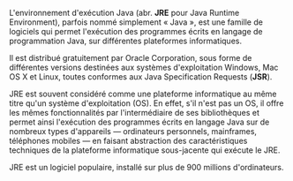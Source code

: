 L'environnement d'exécution Java (abr. **JRE** pour Java Runtime Environment), parfois nommé simplement « Java », est une famille de logiciels qui permet l'exécution des programmes écrits en langage de programmation Java, sur différentes plateformes informatiques.

Il est distribué gratuitement par Oracle Corporation, sous forme de différentes versions destinées aux systèmes d'exploitation Windows, Mac OS X et Linux, toutes conformes aux Java Specification Requests (**JSR**).

JRE est souvent considéré comme une plateforme informatique au même titre qu'un système d'exploitation (OS). En effet, s'il n'est pas un OS, il offre les mêmes fonctionnalités par l'intermédiaire de ses bibliothèques et permet ainsi l'exécution des programmes écrits en langage Java sur de nombreux types d'appareils — ordinateurs personnels, mainframes, téléphones mobiles — en faisant abstraction des caractéristiques techniques de la plateforme informatique sous-jacente qui exécute le JRE.

JRE est un logiciel populaire, installé sur plus de 900 millions d'ordinateurs. 